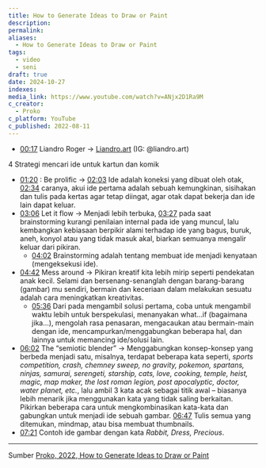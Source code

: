 ```yaml
---
title: How to Generate Ideas to Draw or Paint
description: 
permalink: 
aliases:
  - How to Generate Ideas to Draw or Paint
tags:
  - video
  - seni
draft: true
date: 2024-10-27
indexes: 
media_link: https://www.youtube.com/watch?v=ANjx2D1Ra9M
c_creator:
  - Proko
c_platform: YouTube
c_published: 2022-08-11
---
```

- [00:17](https://www.youtube.com/watch?v=ANjx2D1Ra9M&t=17) Liandro Roger → [Liandro.art](https://liandro.art/) (IG: @liandro.art)

4 Strategi mencari ide untuk kartun dan komik
- [01:20](https://www.youtube.com/watch?t=80&v=ANjx2D1Ra9M) : Be prolific → [02:03](https://www.youtube.com/watch?t=123&v=ANjx2D1Ra9M) Ide adalah koneksi yang dibuat oleh otak, [02:34](https://www.youtube.com/watch?t=154&v=ANjx2D1Ra9M) caranya, akui ide pertama adalah sebuah kemungkinan, sisihakan dan tulis pada kertas agar tetap diingat, agar otak dapat bekerja dan ide lain dapat keluar.
- [03:06](https://www.youtube.com/watch?t=186&v=ANjx2D1Ra9M) Let it flow → Menjadi lebih terbuka, [03:27](https://www.youtube.com/watch?t=207&v=ANjx2D1Ra9M) pada saat brainstorming kurangi penilaian internal pada ide yang muncul, lalu kembangkan kebiasaan berpikir alami terhadap ide yang bagus, buruk, aneh, konyol atau yang tidak masuk akal, biarkan semuanya mengalir keluar dari pikiran.
	- [04:02](https://www.youtube.com/watch?t=242&v=ANjx2D1Ra9M) Brainstorming adalah tentang membuat ide menjadi kenyataan (mengeksekusi ide).
- [04:42](https://www.youtube.com/watch?t=282&v=ANjx2D1Ra9M) Mess around → Pikiran kreatif kita lebih mirip seperti pendekatan anak kecil. Selami dan bersenang-senanglah dengan barang-barang (gambar) mu sendiri, bermain dan keceriaan dalam melakukan sesuatu adalah cara meningkatkan kreativitas.
	- [05:36](https://www.youtube.com/watch?t=336&v=ANjx2D1Ra9M) Dari pada mengambil solusi pertama, coba untuk mengambil waktu lebih untuk berspekulasi, menanyakan what…if (bagaimana jika…), mengolah rasa penasaran, mengacaukan atau bermain-main dengan ide, mencampurkan/menggabungkan beberapa hal, dan lainnya untuk memancing ide/solusi lain.
- [06:02](https://www.youtube.com/watch?t=362&v=ANjx2D1Ra9M) The “semiotic blender” → Menggabungkan konsep-konsep yang berbeda menjadi satu, misalnya, terdapat beberapa kata seperti, *sports competition, crash, chemney sweep, no gravity, pokemon, spartans, ninjas, samurai, serengeti, starship, cats, love, cooking, temple, heist, magic, map maker, the lost roman legion, post apocalyptic, doctor, water planet, etc.*, lalu ambil 3 kata acak sebagai titik awal – biasanya lebih menarik jika menggunakan kata yang tidak saling berkaitan. Pikirkan beberapa cara untuk mengkombinasikan kata-kata dan gabungkan untuk menjadi ide sebuah gambar. [06:47](https://www.youtube.com/watch?t=407&v=ANjx2D1Ra9M) Tulis semua yang ditemukan, mindmap, atau bisa membuat thumbnails.
-   [07:21](https://www.youtube.com/watch?t=441&v=ANjx2D1Ra9M) Contoh ide gambar dengan kata *Rabbit, Dress, Precious*.




---
Sumber [Proko, 2022, How to Generate Ideas to Draw or Paint](https://www.youtube.com/watch?v=ANjx2D1Ra9M)